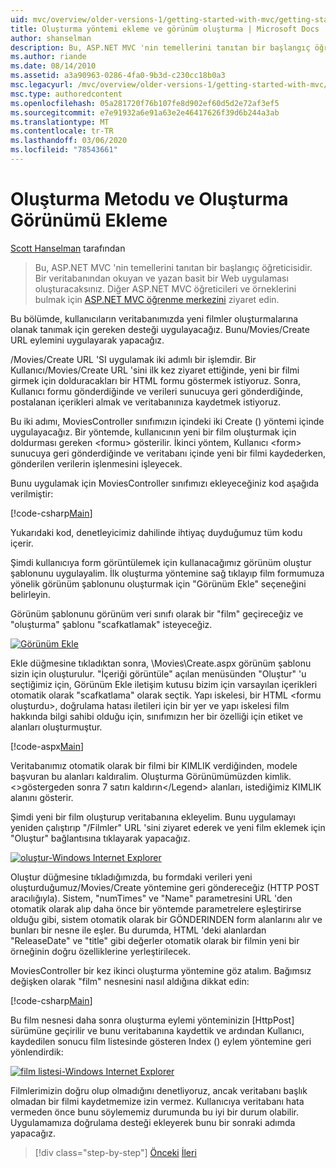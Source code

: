 ```yaml
---
uid: mvc/overview/older-versions-1/getting-started-with-mvc/getting-started-with-mvc-part6
title: Oluşturma yöntemi ekleme ve görünüm oluşturma | Microsoft Docs
author: shanselman
description: Bu, ASP.NET MVC 'nin temellerini tanıtan bir başlangıç öğreticisidir. Bir veritabanından okuyan ve yazan basit bir Web uygulaması oluşturun.
ms.author: riande
ms.date: 08/14/2010
ms.assetid: a3a90963-0286-4fa0-9b3d-c230cc18b0a3
msc.legacyurl: /mvc/overview/older-versions-1/getting-started-with-mvc/getting-started-with-mvc-part6
msc.type: authoredcontent
ms.openlocfilehash: 05a281720f76b107fe8d902ef60d5d2e72af3ef5
ms.sourcegitcommit: e7e91932a6e91a63e2e46417626f39d6b244a3ab
ms.translationtype: MT
ms.contentlocale: tr-TR
ms.lasthandoff: 03/06/2020
ms.locfileid: "78543661"
---
```

# <a name="adding-a-create-method-and-create-view"></a>Oluşturma Metodu ve Oluşturma Görünümü Ekleme

[Scott Hanselman](https://github.com/shanselman) tarafından

> Bu, ASP.NET MVC 'nin temellerini tanıtan bir başlangıç öğreticisidir. Bir veritabanından okuyan ve yazan basit bir Web uygulaması oluşturacaksınız. Diğer ASP.NET MVC öğreticileri ve örneklerini bulmak için [ASP.NET MVC öğrenme merkezini](../../../index.md) ziyaret edin.

Bu bölümde, kullanıcıların veritabanımızda yeni filmler oluşturmalarına olanak tanımak için gereken desteği uygulayacağız. Bunu/Movies/Create URL eylemini uygulayarak yapacağız.

/Movies/Create URL 'SI uygulamak iki adımlı bir işlemdir. Bir Kullanıcı/Movies/Create URL 'sini ilk kez ziyaret ettiğinde, yeni bir filmi girmek için dolduracakları bir HTML formu göstermek istiyoruz. Sonra, Kullanıcı formu gönderdiğinde ve verileri sunucuya geri gönderdiğinde, postalanan içerikleri almak ve veritabanınıza kaydetmek istiyoruz.

Bu iki adımı, MoviesController sınıfımızın içindeki iki Create () yöntemi içinde uygulayacağız. Bir yöntemde, kullanıcının yeni bir film oluşturmak için doldurması gereken &lt;formu&gt; gösterilir. İkinci yöntem, Kullanıcı &lt;form&gt; sunucuya geri gönderdiğinde ve veritabanı içinde yeni bir filmi kaydederken, gönderilen verilerin işlenmesini işleyecek.

Bunu uygulamak için MoviesController sınıfımızı ekleyeceğiniz kod aşağıda verilmiştir:

[!code-csharp[Main](getting-started-with-mvc-part6/samples/sample1.cs)]

Yukarıdaki kod, denetleyicimiz dahilinde ihtiyaç duyduğumuz tüm kodu içerir.

Şimdi kullanıcıya form görüntülemek için kullanacağımız görünüm oluştur şablonunu uygulayalim. İlk oluşturma yöntemine sağ tıklayıp film formumuza yönelik görünüm şablonunu oluşturmak için "Görünüm Ekle" seçeneğini belirleyin.

Görünüm şablonunu görünüm veri sınıfı olarak bir "film" geçireceğiz ve "oluşturma" şablonu "scafkatlamak" isteyeceğiz.

[![Görünüm Ekle](getting-started-with-mvc-part6/_static/image2.png)](getting-started-with-mvc-part6/_static/image1.png)

Ekle düğmesine tıkladıktan sonra, \Movies\Create.aspx görünüm şablonu sizin için oluşturulur. "İçeriği görüntüle" açılan menüsünden "Oluştur" 'u seçtiğimiz için, Görünüm Ekle iletişim kutusu bizim için varsayılan içerikleri otomatik olarak "scafkatlama" olarak seçtik. Yapı iskelesi, bir HTML &lt;formu oluşturdu&gt;, doğrulama hatası iletileri için bir yer ve yapı iskelesi film hakkında bilgi sahibi olduğu için, sınıfımızın her bir özelliği için etiket ve alanları oluşturmuştur.

[!code-aspx[Main](getting-started-with-mvc-part6/samples/sample2.aspx)]

Veritabanımız otomatik olarak bir filmi bir KIMLIK verdiğinden, modele başvuran bu alanları kaldıralim. Oluşturma Görünümümüzden kimlik. &lt;&gt;göstergeden sonra 7 satırı kaldırın&lt;/Legend&gt; alanları, istediğimiz KIMLIK alanını gösterir.

Şimdi yeni bir film oluşturup veritabanına ekleyelim. Bunu uygulamayı yeniden çalıştırıp "/Filmler" URL 'sini ziyaret ederek ve yeni film eklemek için "Oluştur" bağlantısına tıklayarak yapacağız.

[![oluştur-Windows Internet Explorer](getting-started-with-mvc-part6/_static/image4.png)](getting-started-with-mvc-part6/_static/image3.png)

Oluştur düğmesine tıkladığımızda, bu formdaki verileri yeni oluşturduğumuz/Movies/Create yöntemine geri göndereceğiz (HTTP POST aracılığıyla). Sistem, "numTimes" ve "Name" parametresini URL 'den otomatik olarak alıp daha önce bir yöntemde parametrelere eşleştirirse olduğu gibi, sistem otomatik olarak bir GÖNDERINDEN form alanlarını alır ve bunları bir nesne ile eşler. Bu durumda, HTML 'deki alanlardan "ReleaseDate" ve "title" gibi değerler otomatik olarak bir filmin yeni bir örneğinin doğru özelliklerine yerleştirilecek.

MoviesController bir kez ikinci oluşturma yöntemine göz atalım. Bağımsız değişken olarak "film" nesnesini nasıl aldığına dikkat edin:

[!code-csharp[Main](getting-started-with-mvc-part6/samples/sample3.cs)]

Bu film nesnesi daha sonra oluşturma eylemi yönteminizin [HttpPost] sürümüne geçirilir ve bunu veritabanına kaydettik ve ardından Kullanıcı, kaydedilen sonucu film listesinde gösteren Index () eylem yöntemine geri yönlendirdik:

[![film listesi-Windows Internet Explorer](getting-started-with-mvc-part6/_static/image6.png)](getting-started-with-mvc-part6/_static/image5.png)

Filmlerimizin doğru olup olmadığını denetliyoruz, ancak veritabanı başlık olmadan bir filmi kaydetmemize izin vermez. Kullanıcıya veritabanı hata vermeden önce bunu söylememiz durumunda bu iyi bir durum olabilir. Uygulamamıza doğrulama desteği ekleyerek bunu bir sonraki adımda yapacağız.

> [!div class="step-by-step"]
> [Önceki](getting-started-with-mvc-part5.md)
> [İleri](getting-started-with-mvc-part7.md)
